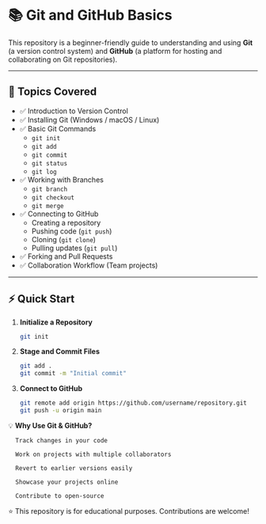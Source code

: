 # 📚 Git and GitHub Basics


This repository is a beginner-friendly guide to understanding and using **Git** (a version control system) and **GitHub** (a platform for hosting and collaborating on Git repositories).

---

## 🔑 Topics Covered
- ✅ Introduction to Version Control  
- ✅ Installing Git (Windows / macOS / Linux)  
- ✅ Basic Git Commands  
  - `git init`  
  - `git add`  
  - `git commit`  
  - `git status`  
  - `git log`  
- ✅ Working with Branches  
  - `git branch`  
  - `git checkout`  
  - `git merge`  
- ✅ Connecting to GitHub  
  - Creating a repository  
  - Pushing code (`git push`)  
  - Cloning (`git clone`)  
  - Pulling updates (`git pull`)  
- ✅ Forking and Pull Requests  
- ✅ Collaboration Workflow (Team projects)  

---

## ⚡ Quick Start

1. **Initialize a Repository**
   ```bash
   git init


2. **Stage and Commit Files**
   ```bash
   git add .
   git commit -m "Initial commit"


3. **Connect to GitHub**
   ```bash
   git remote add origin https://github.com/username/repository.git
   git push -u origin main
   

💡 **Why Use Git & GitHub?**

      Track changes in your code

      Work on projects with multiple collaborators

      Revert to earlier versions easily
  
      Showcase your projects online

      Contribute to open-source


⭐️ This repository is for educational purposes. Contributions are welcome!
